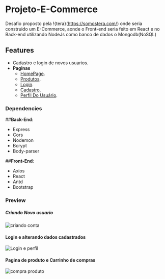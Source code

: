 # Projeto-E-Commerce
 
 
Desafio proposto pela !{tera}(https://somostera.com/) onde seria construido um E-Commerce, aonde o Front-end seria feito em React e no Back-end utilizando NodeJs como banco de dados o Mongodb(NoSQL)


## Features

* Cadastro e login de novos usuarios.
* **Paginas**
   * [HomePage](#).
   * [Produtos](#).
   * [Login](#).
   * [Cadastro](#).
   * [Perfil Do Usuário](#).
  
### Dependencies
##**Back-End**:

 * Express
 * Cors
 * Nodemon
 * Bcrypt
 * Body-parser

##**Front-End**:
* Axios
* React
* Antd
* Bootstrap


### Preview

##### Criando Novo usuario
![criando conta](https://user-images.githubusercontent.com/79329987/167471207-a6389dd7-2f6b-4003-b01e-b2659f674acc.gif)

#### Login e alterando dados cadastrados
![Login e perfil](https://user-images.githubusercontent.com/79329987/167471073-2e867462-a098-4105-a7c2-925add4cabe2.gif)

#### Pagina de produto e Carrinho de compras
![compra produto](https://user-images.githubusercontent.com/79329987/167471238-5bfbdc56-6f4a-4d63-a18a-1a2bb415b0a6.gif)
